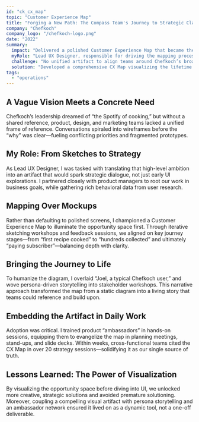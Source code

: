 ```yaml
---
id: "ck_cx_map"
topic: "Customer Experience Map"
title: "Forging a New Path: The Compass Team's Journey to Strategic Clarity"
company: "Chefkoch"
company_logo: "/chefkoch-logo.png"
date: "2022"
summary:
  impact: "Delivered a polished Customer Experience Map that became the single source of truth for strategic decisions, referenced in over 20 planning sessions within the first month."
  myRole: "Lead UX Designer, responsible for driving the mapping process, facilitating workshops, and crafting the final artifact."
  challenge: "No unified artifact to align teams around Chefkoch’s broad vision—risk of stakeholders jumping straight to UI without understanding the opportunity space."
  solution: "Developed a comprehensive CX Map visualizing the lifetime journey of a user, paired with persona-driven storytelling and ambassador workshops to ensure adoption."
tags:
  - "operations"
---
```


## A Vague Vision Meets a Concrete Need

Chefkoch’s leadership dreamed of “the Spotify of cooking,” but without a shared reference, product, design, and marketing teams lacked a unified frame of reference. Conversations spiraled into wireframes before the “why” was clear—fueling conflicting priorities and fragmented prototypes.

## My Role: From Sketches to Strategy

As Lead UX Designer, I was tasked with translating that high-level ambition into an artifact that would spark strategic dialogue, not just early UI explorations. I partnered closely with product managers to root our work in business goals, while gathering rich behavioral data from user research.

## Mapping Over Mockups

Rather than defaulting to polished screens, I championed a Customer Experience Map to illuminate the opportunity space first. Through iterative sketching workshops and feedback sessions, we aligned on key journey stages—from “first recipe cooked” to “hundreds collected” and ultimately “paying subscriber”—balancing depth with clarity.

## Bringing the Journey to Life

To humanize the diagram, I overlaid “Joel, a typical Chefkoch user,” and wove persona-driven storytelling into stakeholder workshops. This narrative approach transformed the map from a static diagram into a living story that teams could reference and build upon.

## Embedding the Artifact in Daily Work

Adoption was critical. I trained product “ambassadors” in hands-on sessions, equipping them to evangelize the map in planning meetings, stand-ups, and slide decks. Within weeks, cross-functional teams cited the CX Map in over 20 strategy sessions—solidifying it as our single source of truth.

## Lessons Learned: The Power of Visualization

By visualizing the opportunity space before diving into UI, we unlocked more creative, strategic solutions and avoided premature solutioning. Moreover, coupling a compelling visual artifact with persona storytelling and an ambassador network ensured it lived on as a dynamic tool, not a one-off deliverable.
